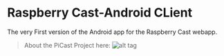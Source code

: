 # Raspberry Cast-Android CLient
The very First version of the Android app for the Raspberry Cast webapp.
>About the PiCast Project here: 
![alt tag](https://github.com/vincent-lwt/RaspberryCast)
